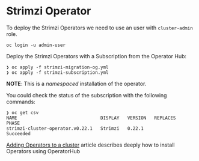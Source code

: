 # Strimzi Operator

To deploy the Strimzi Operators we need to use an user with ```cluster-admin``` role.

```shell
oc login -u admin-user
```

Deploy the Strimzi Operators with a Subscription from the Operator Hub:

```shell
❯ oc apply -f strimzi-migration-og.yml
❯ oc apply -f strimzi-subscription.yml
```

**NOTE**: This is a *namespaced* installation of the operator.

You could check the status of the subscription with the following commands:

```shell
❯ oc get csv
NAME                               DISPLAY   VERSION   REPLACES   PHASE
strimzi-cluster-operator.v0.22.1   Strimzi   0.22.1               Succeeded
```

[Adding Operators to a cluster](https://docs.openshift.com/container-platform/4.5/operators/olm-adding-operators-to-cluster.html) article
describes deeply how to install Operators using OperatorHub
